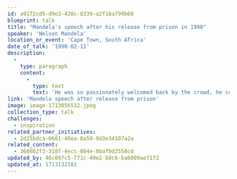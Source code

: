 ```yaml
---
id: a9172cd5-d9e3-428c-8339-a2f18a799b68
blueprint: talk
title: "Mandela's speech after his release from prison in 1990"
speaker: 'Nelson Mandela'
location_or_event: 'Cape Town, South Africa'
date_of_talk: '1990-02-11'
description:
  -
    type: paragraph
    content:
      -
        type: text
        text: 'He was so passionately welcomed back by the crowd, he could speak to be heard until seven minutes of cheering finally subsided...'
link: 'Mandela speech after release from prison'
image: image-1713056532.jpeg
collection_type: talk
challenges:
  - inspiration
related_partner_initiatives:
  - 2d25bdca-0661-40ea-8a59-9d3e34107a2a
related_content:
  - 360862f3-318f-4ecc-804e-8baf0d2558cd
updated_by: 46c097c5-771c-49e2-b8c6-ba6009ae7172
updated_at: 1713132181
---
```

